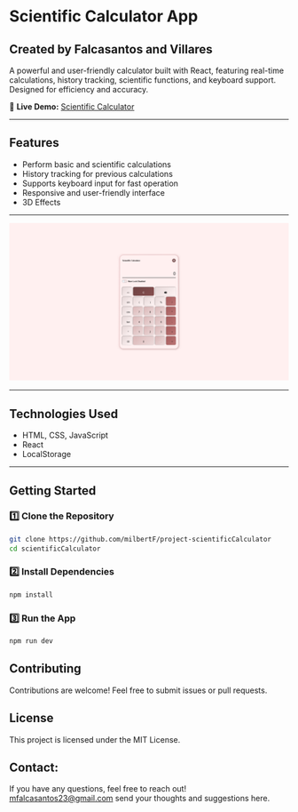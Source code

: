 # Scientific Calculator App

## Created by Falcasantos and Villares

A powerful and user-friendly calculator built with React, featuring real-time calculations, history tracking, scientific functions, and keyboard support. Designed for efficiency and accuracy.

🔗 **Live Demo:** [Scientific Calculator](https://scientific-calculator-v07.netlify.app/)

---

## Features

- Perform basic and scientific calculations
- History tracking for previous calculations
- Supports keyboard input for fast operation
- Responsive and user-friendly interface
- 3D Effects

---

![Screenshot](./src/assets/images/screenshot.png)

---

## Technologies Used

- HTML, CSS, JavaScript
- React
- LocalStorage

---

## Getting Started

### 1️⃣ Clone the Repository

```bash
git clone https://github.com/milbertF/project-scientificCalculator
cd scientificCalculator
```

### 2️⃣ Install Dependencies

```bash
npm install
```

### 3️⃣ Run the App

```bash
npm run dev
```

## Contributing

Contributions are welcome! Feel free to submit issues or pull requests.

## License

This project is licensed under the MIT License.

## Contact:

If you have any questions, feel free to reach out! [mfalcasantos23@gmail.com](https://mail.google.com/mail/?view=cm&fs=1&to=mfalcasantos23@gmail.com) send your thoughts and suggestions here.
